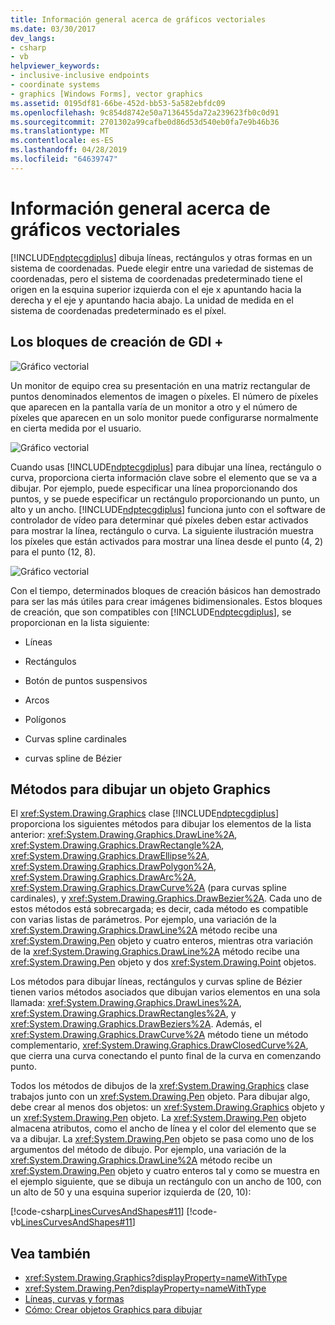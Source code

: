```yaml
---
title: Información general acerca de gráficos vectoriales
ms.date: 03/30/2017
dev_langs:
- csharp
- vb
helpviewer_keywords:
- inclusive-inclusive endpoints
- coordinate systems
- graphics [Windows Forms], vector graphics
ms.assetid: 0195df81-66be-452d-bb53-5a582ebfdc09
ms.openlocfilehash: 9c854d8742e50a7136455da72a239623fb0c0d91
ms.sourcegitcommit: 2701302a99cafbe0d86d53d540eb0fa7e9b46b36
ms.translationtype: MT
ms.contentlocale: es-ES
ms.lasthandoff: 04/28/2019
ms.locfileid: "64639747"
---
```

# <a name="vector-graphics-overview"></a>Información general acerca de gráficos vectoriales
[!INCLUDE[ndptecgdiplus](../../../../includes/ndptecgdiplus-md.md)] dibuja líneas, rectángulos y otras formas en un sistema de coordenadas. Puede elegir entre una variedad de sistemas de coordenadas, pero el sistema de coordenadas predeterminado tiene el origen en la esquina superior izquierda con el eje x apuntando hacia la derecha y el eje y apuntando hacia abajo. La unidad de medida en el sistema de coordenadas predeterminado es el píxel.  
  
## <a name="the-building-blocks-of-gdi"></a>Los bloques de creación de GDI +  
 ![Gráfico vectorial](./media/aboutgdip02-art01.gif "AboutGdip02_Art01")  
  
 Un monitor de equipo crea su presentación en una matriz rectangular de puntos denominados elementos de imagen o píxeles. El número de píxeles que aparecen en la pantalla varía de un monitor a otro y el número de píxeles que aparecen en un solo monitor puede configurarse normalmente en cierta medida por el usuario.  
  
 ![Gráfico vectorial](./media/aboutgdip02-art02.gif "AboutGdip02_Art02")  
  
 Cuando usas [!INCLUDE[ndptecgdiplus](../../../../includes/ndptecgdiplus-md.md)] para dibujar una línea, rectángulo o curva, proporciona cierta información clave sobre el elemento que se va a dibujar. Por ejemplo, puede especificar una línea proporcionando dos puntos, y se puede especificar un rectángulo proporcionando un punto, un alto y un ancho. [!INCLUDE[ndptecgdiplus](../../../../includes/ndptecgdiplus-md.md)] funciona junto con el software de controlador de vídeo para determinar qué píxeles deben estar activados para mostrar la línea, rectángulo o curva. La siguiente ilustración muestra los píxeles que están activados para mostrar una línea desde el punto (4, 2) para el punto (12, 8).  
  
 ![Gráfico vectorial](./media/aboutgdip02-art03.gif "AboutGdip02_Art03")  
  
 Con el tiempo, determinados bloques de creación básicos han demostrado para ser las más útiles para crear imágenes bidimensionales. Estos bloques de creación, que son compatibles con [!INCLUDE[ndptecgdiplus](../../../../includes/ndptecgdiplus-md.md)], se proporcionan en la lista siguiente:  
  
- Líneas  
  
- Rectángulos  
  
- Botón de puntos suspensivos  
  
- Arcos  
  
- Polígonos  
  
- Curvas spline cardinales  
  
- curvas spline de Bézier  
  
## <a name="methods-for-drawing-with-a-graphics-object"></a>Métodos para dibujar un objeto Graphics  
 El <xref:System.Drawing.Graphics> clase [!INCLUDE[ndptecgdiplus](../../../../includes/ndptecgdiplus-md.md)] proporciona los siguientes métodos para dibujar los elementos de la lista anterior: <xref:System.Drawing.Graphics.DrawLine%2A>, <xref:System.Drawing.Graphics.DrawRectangle%2A>, <xref:System.Drawing.Graphics.DrawEllipse%2A>, <xref:System.Drawing.Graphics.DrawPolygon%2A>, <xref:System.Drawing.Graphics.DrawArc%2A>, <xref:System.Drawing.Graphics.DrawCurve%2A> (para curvas spline cardinales), y <xref:System.Drawing.Graphics.DrawBezier%2A>. Cada uno de estos métodos está sobrecargada; es decir, cada método es compatible con varias listas de parámetros. Por ejemplo, una variación de la <xref:System.Drawing.Graphics.DrawLine%2A> método recibe una <xref:System.Drawing.Pen> objeto y cuatro enteros, mientras otra variación de la <xref:System.Drawing.Graphics.DrawLine%2A> método recibe una <xref:System.Drawing.Pen> objeto y dos <xref:System.Drawing.Point> objetos.  
  
 Los métodos para dibujar líneas, rectángulos y curvas spline de Bézier tienen varios métodos asociados que dibujan varios elementos en una sola llamada: <xref:System.Drawing.Graphics.DrawLines%2A>, <xref:System.Drawing.Graphics.DrawRectangles%2A>, y <xref:System.Drawing.Graphics.DrawBeziers%2A>. Además, el <xref:System.Drawing.Graphics.DrawCurve%2A> método tiene un método complementario, <xref:System.Drawing.Graphics.DrawClosedCurve%2A>, que cierra una curva conectando el punto final de la curva en comenzando punto.  
  
 Todos los métodos de dibujos de la <xref:System.Drawing.Graphics> clase trabajos junto con un <xref:System.Drawing.Pen> objeto. Para dibujar algo, debe crear al menos dos objetos: un <xref:System.Drawing.Graphics> objeto y un <xref:System.Drawing.Pen> objeto. La <xref:System.Drawing.Pen> objeto almacena atributos, como el ancho de línea y el color del elemento que se va a dibujar. La <xref:System.Drawing.Pen> objeto se pasa como uno de los argumentos del método de dibujo. Por ejemplo, una variación de la <xref:System.Drawing.Graphics.DrawLine%2A> método recibe un <xref:System.Drawing.Pen> objeto y cuatro enteros tal y como se muestra en el ejemplo siguiente, que se dibuja un rectángulo con un ancho de 100, con un alto de 50 y una esquina superior izquierda de (20, 10):  
  
 [!code-csharp[LinesCurvesAndShapes#11](~/samples/snippets/csharp/VS_Snippets_Winforms/LinesCurvesAndShapes/CS/Class1.cs#11)]
 [!code-vb[LinesCurvesAndShapes#11](~/samples/snippets/visualbasic/VS_Snippets_Winforms/LinesCurvesAndShapes/VB/Class1.vb#11)]  
  
## <a name="see-also"></a>Vea también

- <xref:System.Drawing.Graphics?displayProperty=nameWithType>
- <xref:System.Drawing.Pen?displayProperty=nameWithType>
- [Líneas, curvas y formas](lines-curves-and-shapes.md)
- [Cómo: Crear objetos Graphics para dibujar](how-to-create-graphics-objects-for-drawing.md)
